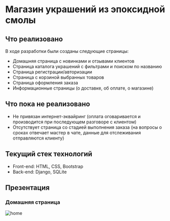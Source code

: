 # Магазин украшений из эпоксидной смолы

## Что реализовано
В ходе разработки были созданы следующие страницы:
* Домашняя страница с новинками и отзывами клиентов
* Страница каталога украшений с фильтрами и поиском по названию
* Страница регистрации/авторизации    
* Страница с корзиной выбранных товаров
* Страница оформления заказа
* Информационные страницы (о доставке, об оплате, о магазине)

## Что пока не реализовано
* Не привязан интернет-эквайринг (оплата оговаривается и производится при последующем разговоре с клиентом)
* Отсутствует страница со стадией выполнения заказа (на вопросы о сроках отвечает мастер в чате, данные для отслеживания отправляются клиенту)

## Текущий стек технологий
* Front-end: HTML, CSS, Bootstrap
* Back-end: Django, SQLite

## Презентация
### Домашняя страница
![home](https://github.com/Daniil-Solo/Jewelry-Shop-on-Django/tree/master/source/gifs/home.gif)